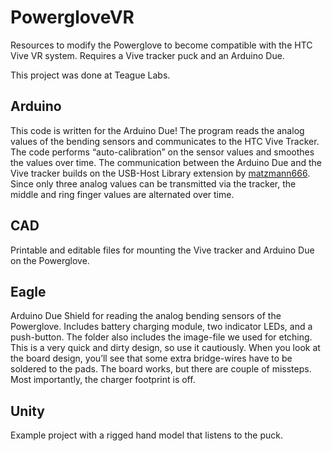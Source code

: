 # PowergloveVR

Resources to modify the Powerglove to become compatible with the HTC Vive VR system. Requires a Vive tracker puck and an Arduino Due. 

This project was done at Teague Labs.


## Arduino
This code is written for the Arduino Due! The program reads the analog values of the bending sensors and communicates to the HTC Vive Tracker. The code performs “auto-calibration” on the sensor values and smoothes the values over time. The communication between the Arduino Due and the Vive tracker builds on the USB-Host Library extension by [matzmann666](https://github.com/matzman666/USBHost). Since only three analog values can be transmitted via the tracker, the middle and ring finger values are alternated over time.

## CAD
Printable and editable files for mounting the Vive tracker and Arduino Due on the Powerglove.

## Eagle
Arduino Due Shield for reading the analog bending sensors of the Powerglove. Includes battery charging module, two indicator LEDs, and a push-button. The folder also includes the image-file we used for etching.
This is a very quick and dirty design, so use it cautiously. When you look at the board design, you’ll see that some extra bridge-wires have to be soldered to the pads. The board works, but there are couple of missteps. Most importantly, the charger footprint is off.

## Unity
Example project with a rigged hand model that listens to the puck.


